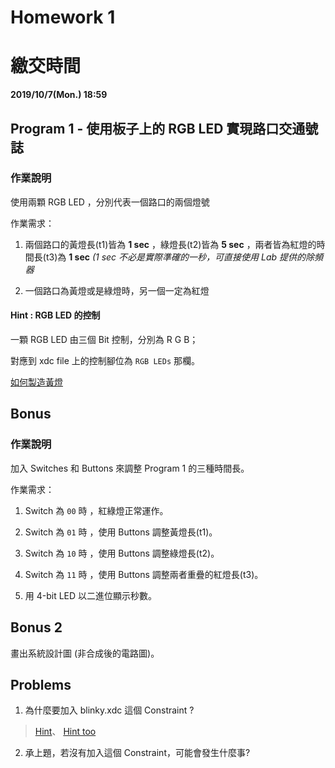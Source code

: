 Homework 1
=============================

# 繳交時間

**2019/10/7(Mon.) 18:59**

## Program 1 - 使用板子上的 RGB LED 實現路口交通號誌

### 作業說明

使用兩顆 RGB LED ，分別代表一個路口的兩個燈號

作業需求：

1. 兩個路口的黃燈長(t1)皆為 **1 sec** ，綠燈長(t2)皆為 **5 sec** ，兩者皆為紅燈的時間長(t3)為 **1 sec** _(1 sec 不必是實際準確的一秒，可直接使用 Lab 提供的除頻器_

2. 一個路口為黃燈或是綠燈時，另一個一定為紅燈

#### Hint : RGB LED 的控制

一顆 RGB LED 由三個 Bit 控制，分別為 R G B；

對應到 xdc file 上的控制腳位為 `RGB LEDs` 那欄。

[如何製造黃燈](https://zh.wikipedia.org/wiki/%E4%B8%89%E5%8E%9F%E8%89%B2%E5%85%89%E6%A8%A1%E5%BC%8F)

## Bonus

### 作業說明

加入 Switches 和 Buttons 來調整 Program 1 的三種時間長。

作業需求：

1. Switch 為 `00` 時 ，紅綠燈正常運作。

2. Switch 為 `01` 時 ，使用 Buttons 調整黃燈長(t1)。

3. Switch 為 `10` 時 ，使用 Buttons 調整綠燈長(t2)。

4. Switch 為 `11` 時 ，使用 Buttons 調整兩者重疊的紅燈長(t3)。

5. 用 4-bit LED 以二進位顯示秒數。

## Bonus 2

畫出系統設計圖 (非合成後的電路圖)。

## Problems

1. 為什麼要加入 blinky.xdc 這個 Constraint ?

> [Hint](https://www.xilinx.com/support/documentation/sw_manuals/xilinx2018_1/ug903-vivado-using-constraints.pdf)、 [Hint too](https://forums.xilinx.com/t5/Synthesis/Clock-Dividers-XDC-definition-best-practice/td-p/709540)

2. 承上題，若沒有加入這個 Constraint，可能會發生什麼事?
